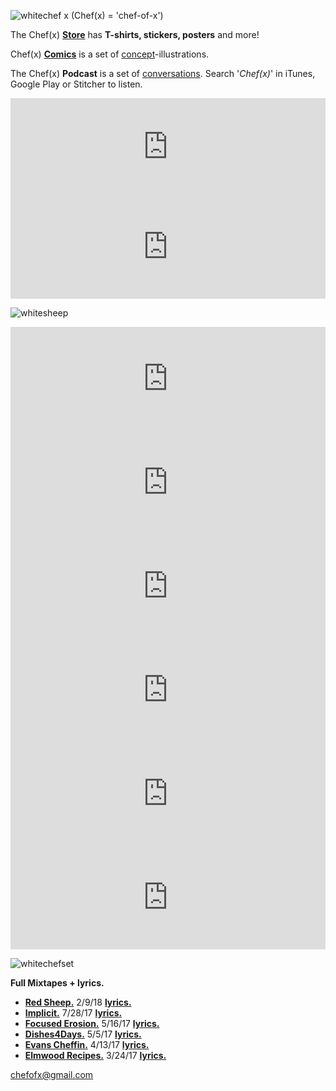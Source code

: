 ![whitechef x](https://user-images.githubusercontent.com/25256570/36082575-a7efeb92-0f5f-11e8-86a8-8b9068a82c5b.png)
(Chef(x) = 'chef-of-x')

The Chef(x) **[Store](https://www.redbubble.com/shop/chefofx)** has **T-shirts, stickers, posters** and more! 

Chef(x) **[Comics](https://www.instagram.com/chefofx/)** is a set of [concept](https://drive.google.com/open?id=0B1Ol8fuZMTCWUVBNRlk0djcxUmc)-illustrations.

The Chef(x) **Podcast** is a set of [conversations](https://drive.google.com/open?id=1jtQQqB3JStUSgmQsr25vVONhywPnRCfc). Search '*Chef(x)*' in iTunes, Google Play or Stitcher to listen.

<iframe width="100%" height="155" scrolling="no" frameborder="no" allow="autoplay" src="https://app.stitcher.com/splayer/f/165517/53712123"></iframe>

<iframe width="100%" height="166" src="https://app.stitcher.com/splayer/f/165517/53712123" width="220" height="150" frameborder="0" scrolling="no"></iframe>

![whitesheep](https://user-images.githubusercontent.com/25256570/36241966-41e02472-11ce-11e8-93cb-11bd932d8cf3.png)

<iframe width="100%" height="166" scrolling="no" frameborder="no" allow="autoplay" src="https://w.soundcloud.com/player/?url=https%3A//api.soundcloud.com/tracks/398129238&color=%23ff5500&auto_play=false&hide_related=false&show_comments=true&show_user=true&show_reposts=false&show_teaser=true"></iframe>

<iframe width="100%" height="166" scrolling="no" frameborder="no" allow="autoplay" src="https://w.soundcloud.com/player/?url=https%3A//api.soundcloud.com/tracks/398165649%3Fsecret_token%3Ds-S8Un7&color=%23ff5500&auto_play=false&hide_related=false&show_comments=true&show_user=true&show_reposts=false&show_teaser=true"></iframe>

<iframe width="100%" height="166" scrolling="no" frameborder="no" allow="autoplay" src="https://w.soundcloud.com/player/?url=https%3A//api.soundcloud.com/tracks/323120111%3Fsecret_token%3Ds-ovdd2&color=%23ff5500&auto_play=false&hide_related=false&show_comments=true&show_user=true&show_reposts=false&show_teaser=true"></iframe>

<iframe width="100%" height="166" scrolling="no" frameborder="no" allow="autoplay" src="https://w.soundcloud.com/player/?url=https%3A//api.soundcloud.com/tracks/323151751&color=%23ff5500&auto_play=false&hide_related=false&show_comments=true&show_user=true&show_reposts=false&show_teaser=true"></iframe>

<iframe width="100%" height="166" scrolling="no" frameborder="no" allow="autoplay" src="https://w.soundcloud.com/player/?url=https%3A//api.soundcloud.com/tracks/323120340%3Fsecret_token%3Ds-YU9Im&color=%23ff5500&auto_play=false&hide_related=false&show_comments=true&show_user=true&show_reposts=false&show_teaser=true"></iframe>

<iframe width="100%" height="166" scrolling="no" frameborder="no" allow="autoplay" src="https://w.soundcloud.com/player/?url=https%3A//api.soundcloud.com/tracks/323152835%3Fsecret_token%3Ds-BC6Hl&color=%23ff5500&auto_play=false&hide_related=false&show_comments=true&show_user=true&show_reposts=false&show_teaser=true"></iframe>

![whitechefset](https://user-images.githubusercontent.com/25256570/36082661-51e174cc-0f60-11e8-9359-3e7ca0143748.png)

**Full Mixtapes + lyrics.**

- **[Red Sheep.](https://soundcloud.com/redchef/sets/red-sheep)** 2/9/18 **[lyrics.](https://drive.google.com/open?id=1L0DXyAscYHFnqYgvJ5aMnPRHvZZo1k9Z)**
- **[Implicit.](https://soundcloud.com/redchef/sets/implicit/s-tvWII)** 7/28/17 **[lyrics.](https://drive.google.com/open?id=0B1Ol8fuZMTCWam4zdm5sbFlvRUU)** 
- **[Focused Erosion.](https://soundcloud.com/redchef/sets/focused-erosion/s-pihsw)** 5/16/17 **[lyrics.](https://drive.google.com/open?id=0B1Ol8fuZMTCWWVNQdXd2ZndiaDA)** 
- **[Dishes4Days.](https://soundcloud.com/redchef/sets/dishes4days/s-NY0Mc)** 5/5/17 **[lyrics.](https://drive.google.com/open?id=0B1Ol8fuZMTCWc09Yb2tRZndleVE)** 
- **[Evans Cheffin.](https://soundcloud.com/redchef/sets/evans-cheffin/s-5ctrP)** 4/13/17 **[lyrics.](https://drive.google.com/open?id=0B1Ol8fuZMTCWWS1OUHptcEN4aWM)** 
- **[Elmwood Recipes.](https://soundcloud.com/redchef/sets/elmwood-recipes/s-4d0MH)** 3/24/17 **[lyrics.](https://drive.google.com/open?id=0B1Ol8fuZMTCWaldOV2ZYYVlyRlk)**

chefofx@gmail.com
